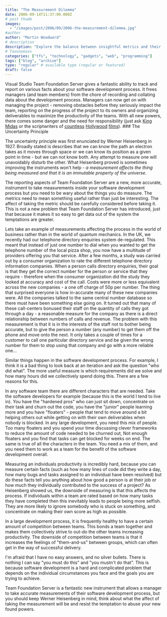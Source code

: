 ```yaml
---
title: "The Measurement Dilemma"
date: 2006-09-14T11:37:09.000Z
# post thumb
images:
  - "/images/post/2006/09/2006-the-measurement-dilemma.jpg"
#author
author: "Martin Woodward"
# description
description: "Explore the balance between insightful metrics and their impact on software development processes with Visual Studio Team Foundation Server."
# Taxonomies
categories: ["tfs", "technology", "gadgets", "web", "programming"]
tags: ["blog", "archive"]
type: "regular" # available type (regular or featured)
draft: false
---
```


Visual Studio Team Foundation Server gives a fantastic ability to track and report on various facts about your software development process. It frees managers (and team members) from the chore of recording and collating data about the development process. Managers can now get on with managing the project - removing obstacles before they seriously impact the team, reporting on the progress of the project to its owners and organizing deliverables to maximize the productivity of the teams. With all new powers, there comes some danger and the need for responsibility (just ask [King Midas](http://www.primaryresources.co.uk/english/kingmidas.htm) or the scriptwriters of [countless](http://www.imdb.com/title/tt0315327/) [Hollywood](http://www.imdb.com/title/tt0207201/) [films](http://www.imdb.com/title/tt0086393/)). ### The Uncertainty Principle

The uncertainty principle was first enunciated by Werner Heisenberg in 1927. Broadly stated is describes that we can know the path an electron takes as it moves through space or we can know its position as a given point in time - but we can not know both. Any attempt to measure one will unavoidably disturb the other. What Heisenberg proved is sometimes improving the instruments won't help - _a measurement affects the thing being measured and that it is an immutable property of the universe._

The reporting aspects of Team Foundation Server are a new, more accurate, instrument to take measurements inside your software development process but you need to be wary about the things you do measure. The metrics need to mean something useful rather than just be interesting. The affect of taking the metric should be carefully considered before taking it. This is not a new problem that Team Foundation Server has introduced, just that because it makes it so easy to get data out of the system the temptations are greater.

Lets take an example of measurements affecting the process in the world of business rather than in the world of quantum mechanics. In the UK, we recently had our telephone directory enquiries system de-regulated. This meant that instead of just one number to dial when you wanted to get the telephone number of the local pizza shop, you now have a multitude of providers offering you that service. After a few months, a study was carried out by a consumer organization to rate the different telephone directory information companies. When a person calls directory enquiries, their goal is that they get the correct number for the person or service that they require - therefore when the consumer organization did the study they looked at accuracy and cost of the call. Costs were more or less equivalent across the new companies - a one off charge of 50p per number. The thing that surprised everyone is how in-accurate many of these new companies were. All the companies talked to the same central number database so there must have been something else going on. It turned out that many of these call-centers bonused their staff on the quantity of calls they got through a day - a reasonable measure for the company as there is a direct relationship between numbers of calls and revenue. The problem with this measurement is that it is in the interests of the staff not to bother being accurate, but to give the person a number (any number) to get them off the phone and move onto the next. It only takes a couple of times for a customer to call one particular directory service and be given the wrong number for them to stop using that company and go with a more reliable one...

Similar things happen in the software development process. For example, I think it is a bad thing to look back at an iteration and ask the question "who did what". The more useful measure is which requirements did we solve and how many hours did we collectively spend doing this. There are a few reasons for this.

In any software team there are different characters that are needed. Take the software developers for example (because this is the world I tend to live in). You have the "hardened pros" who can just sit down, concentrate on their task and churn out the code, you have the "junior" people learning more and you have "floaters" - people that tend to move around a bit helping others out while getting on with their own deliverables when nobody is blocked. In any large development, you need this mix of people. Too many floaters and you spend your time discussing clever frameworks to reduce the amount of code needed to be churned out, Not enough floaters and you find that tasks can get blocked for weeks on end. The same is true of all the characters in the team. You need a mix of them, and you need them to work as a team for the benefit of the software development overall.

Measuring an individuals productivity is incredibly hard, because you can measure certain facts (such as how many lines of code did they write a day, how many bugs and tasks assigned to an individual have been resolved) but do these facts tell you anything about how good a person is at their job or how much they individually contributed to the success of a project? As Heisenberg showed us, the downside of measuring is that this affects the process. If individuals within a team are rated based on how many tasks they have completed then this inevitably leads to people being more selfish. They are more likely to ignore somebody who is stuck on something, and concentrate on making their own score as high as possible.

In a large development process, it is frequently healthy to have a certain amount of competition between teams. This bonds a team together and makes them collectively strive to out-do the other teams increasing productivity. The downside of competition between teams is that it increases the feelings of "them-and-us" between groups, which can often get in the way of successful delivery.

I'm afraid that I have no easy answers, and no silver bullets. There is nothing I can say "you must do this" and "you mustn't do that". This is because software development is a hard and complicated problem that depends on the individual circumstances you face and the goals you are trying to achieve.

Team Foundation Server is a fantastic new instrument that allows a manager to take accurate measurements of their software development process, but you should keep Werner Heisenberg in mind, think about what the affect of taking the measurement will be and resist the temptation to abuse your new found powers.
